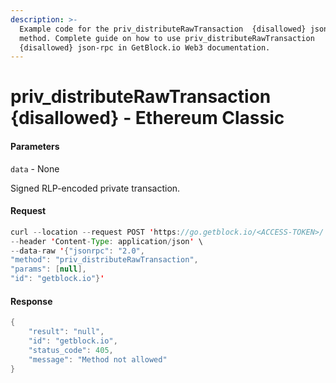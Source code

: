 ```yaml
---
description: >-
  Example code for the priv_distributeRawTransaction  {disallowed} json-rpc
  method. Сomplete guide on how to use priv_distributeRawTransaction 
  {disallowed} json-rpc in GetBlock.io Web3 documentation.
---
```


# priv\_distributeRawTransaction {disallowed} - Ethereum Classic

#### Parameters

`data` - None

Signed RLP-encoded private transaction.

#### Request

```java
curl --location --request POST 'https://go.getblock.io/<ACCESS-TOKEN>/' \
--header 'Content-Type: application/json' \ 
--data-raw '{"jsonrpc": "2.0",
"method": "priv_distributeRawTransaction",
"params": [null],
"id": "getblock.io"}'
```

#### Response

```java
{
    "result": "null",
    "id": "getblock.io",
    "status_code": 405,
    "message": "Method not allowed"
}
```
